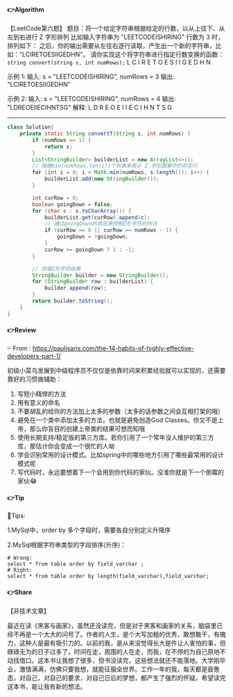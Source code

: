 #### **👉Algorithm**

【LeetCode第六题】
题目：将一个给定字符串根据给定的行数，以从上往下、从左到右进行 Z 字形排列
比如输入字符串为 "LEETCODEISHIRING" 行数为 3 时，排列如下：
之后，你的输出需要从左往右逐行读取，产生出一个新的字符串，比如："LCIRETOESIIGEDHN"。
请你实现这个将字符串进行指定行数变换的函数：``` string convert(string s, int numRows);```
L		    C		    I		      R
E	T	 O	E	 S	  I	  I	  G
E		   D		    H		    N

示例 1:
输入: s = "LEETCODEISHIRING", numRows = 3
输出: "LCIRETOESIIGEDHN"

示例 2:
输入: s = "LEETCODEISHIRING", numRows = 4
输出: "LDREOEIIECIHNTSG"
解释:
L     		  D          	R
E   	O 	E    	I      I
E 	C   	I	H         N
T     		 S           	G

-------------------------------------------------------------------------------------------

```java
class Solution{
    private static String convertT(String s, int numRows) {
        if (numRows == 1) {
            return s;
        }
        List<StringBuilder> builderList = new ArrayList<>();
    	// 根据min(numRows,len(s))个列表来表示 Z 字形图案中的非空行
        for (int i = 0; i < Math.min(numRows, s.length()); i++) {
            builderList.add(new StringBuilder());
        }

        int curRow = 0;
        boolean goingDown = false;
        for (char c : s.toCharArray()) {
            builderList.get(curRow).append(c);
            // 通过goingDown的状态来控制Z形字符的拐点
            if (curRow == 0 || curRow == numRows - 1) {
                goingDown = !goingDown;
            }
            curRow += goingDown ? 1 : -1;
        }

        // 拼接Z形字符结果
        StringBuilder builder = new StringBuilder();
        for (StringBuilder row : builderList) {
            builder.append(row);
        }
        return builder.toString();
    }
}
```



#### **👉Review**

💦 From : https://paulisaris.com/the-14-habits-of-highly-effective-developers-part-1/

初级小菜鸟发展到中级程序员不仅仅是依靠时间来积累经验就可以实现的，还需要靠好的习惯做辅助：

1. 写短小精悍的方法
2. 用有意义的命名
3. 不要胡乱的给你的方法加上太多的参数（太多的话参数之间会互相打架的哦）
4. 避免在一个类中添加太多的方法，也就是避免创造God Classes。你又不是上帝，那么你盲目的创建上帝类的结果可想而知哦
5. 使用长期支持/稳定版的第三方库。若你引用了一个常年没人维护的第三方库，那估计你会变成一个很忙的人呦
6. 学会识别常用的设计模式。比如spring中的哪些地方引用了哪些最常用的设计模式呢
7. 写代码时，永远要想着下一个会用到你代码的家伙。没准你就是下一个倒霉的家伙😂

#### **👉Tip**

🎈Tips: 

1.MySql中，order by 多个字段时，需要各自分别定义升降序

2.MySql根据字符串类型的字段排序(升序)：
```mysql
# Wrong: 
select * from table order by field_varchar ;
# Right: 
select * from table order by length(field_varchar),field_varchar;
```

#### **👉Share**

【非技术文章】

最近在读《黑客与画家》，虽然还没读完，但是对于黑客和画家的关系，脑袋里已经不再是一个大大的问号了。作者的人生，是个大写加粗的优秀，敢想敢干，有魄力，这种人是最有吸引力的。以前的我，是从来没觉得长大是件让人害怕的事，但碌碌无为的日子过多了，时间在走，周围的人在走，而我，在不停的为自己原地不动找借口。这本书让我想了很多，但书没读完，这些想法就还不能落地。大学刚毕业，激情满满，仿佛只要我想，就能征服全世界。工作一年的我，每天都是疲惫态，对自己，对自己的要求，对自己日后的梦想，都产生了强烈的怀疑。希望读完这本书，能让我有新的想法。

